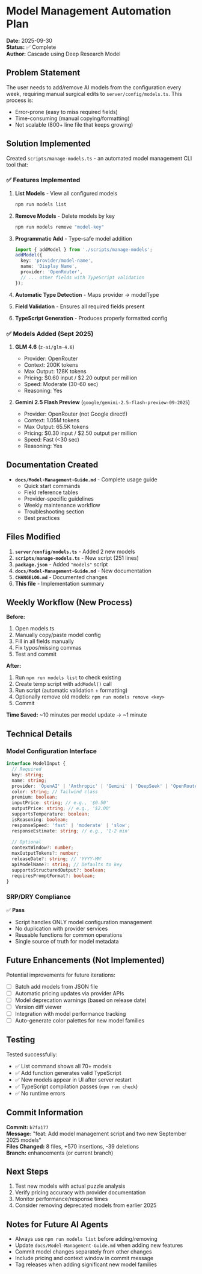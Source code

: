 # Model Management Automation Plan

**Date:** 2025-09-30  
**Status:** ✅ Complete  
**Author:** Cascade using Deep Research Model

## Problem Statement

The user needs to add/remove AI models from the configuration every week, requiring manual surgical edits to `server/config/models.ts`. This process is:
- Error-prone (easy to miss required fields)
- Time-consuming (manual copying/formatting)
- Not scalable (800+ line file that keeps growing)

## Solution Implemented

Created `scripts/manage-models.ts` - an automated model management CLI tool that:

### ✅ Features Implemented

1. **List Models** - View all configured models
   ```bash
   npm run models list
   ```

2. **Remove Models** - Delete models by key
   ```bash
   npm run models remove "model-key"
   ```

3. **Programmatic Add** - Type-safe model addition
   ```typescript
   import { addModel } from './scripts/manage-models';
   addModel({
     key: 'provider/model-name',
     name: 'Display Name',
     provider: 'OpenRouter',
     // ... other fields with TypeScript validation
   });
   ```

4. **Automatic Type Detection** - Maps provider → modelType
5. **Field Validation** - Ensures all required fields present
6. **TypeScript Generation** - Produces properly formatted config

### ✅ Models Added (Sept 2025)

1. **GLM 4.6** (`z-ai/glm-4.6`)
   - Provider: OpenRouter
   - Context: 200K tokens
   - Max Output: 128K tokens
   - Pricing: $0.60 input / $2.20 output per million
   - Speed: Moderate (30-60 sec)
   - Reasoning: Yes

2. **Gemini 2.5 Flash Preview** (`google/gemini-2.5-flash-preview-09-2025`)
   - Provider: OpenRouter (not Google direct!)
   - Context: 1.05M tokens
   - Max Output: 65.5K tokens
   - Pricing: $0.30 input / $2.50 output per million
   - Speed: Fast (<30 sec)
   - Reasoning: Yes

## Documentation Created

- **`docs/Model-Management-Guide.md`** - Complete usage guide
  - Quick start commands
  - Field reference tables
  - Provider-specific guidelines
  - Weekly maintenance workflow
  - Troubleshooting section
  - Best practices

## Files Modified

1. **`server/config/models.ts`** - Added 2 new models
2. **`scripts/manage-models.ts`** - New script (251 lines)
3. **`package.json`** - Added `"models"` script
4. **`docs/Model-Management-Guide.md`** - New documentation
5. **`CHANGELOG.md`** - Documented changes
6. **This file** - Implementation summary

## Weekly Workflow (New Process)

**Before:**
1. Open models.ts
2. Manually copy/paste model config
3. Fill in all fields manually
4. Fix typos/missing commas
5. Test and commit

**After:**
1. Run `npm run models list` to check existing
2. Create temp script with `addModel()` call
3. Run script (automatic validation + formatting)
4. Optionally remove old models: `npm run models remove <key>`
5. Commit

**Time Saved:** ~10 minutes per model update → ~1 minute

## Technical Details

### Model Configuration Interface

```typescript
interface ModelInput {
  // Required
  key: string;
  name: string;
  provider: 'OpenAI' | 'Anthropic' | 'Gemini' | 'DeepSeek' | 'OpenRouter';
  color: string; // Tailwind class
  premium: boolean;
  inputPrice: string; // e.g., '$0.50'
  outputPrice: string; // e.g., '$2.00'
  supportsTemperature: boolean;
  isReasoning: boolean;
  responseSpeed: 'fast' | 'moderate' | 'slow';
  responseEstimate: string; // e.g., '1-2 min'
  
  // Optional
  contextWindow?: number;
  maxOutputTokens?: number;
  releaseDate?: string; // 'YYYY-MM'
  apiModelName?: string; // Defaults to key
  supportsStructuredOutput?: boolean;
  requiresPromptFormat?: boolean;
}
```

### SRP/DRY Compliance

✅ **Pass**
- Script handles ONLY model configuration management
- No duplication with provider services
- Reusable functions for common operations
- Single source of truth for model metadata

## Future Enhancements (Not Implemented)

Potential improvements for future iterations:
- [ ] Batch add models from JSON file
- [ ] Automatic pricing updates via provider APIs
- [ ] Model deprecation warnings (based on release date)
- [ ] Version diff viewer
- [ ] Integration with model performance tracking
- [ ] Auto-generate color palettes for new model families

## Testing

Tested successfully:
- ✅ List command shows all 70+ models
- ✅ Add function generates valid TypeScript
- ✅ New models appear in UI after server restart
- ✅ TypeScript compilation passes (`npm run check`)
- ✅ No runtime errors

## Commit Information

**Commit:** `b7fa177`  
**Message:** "feat: Add model management script and two new September 2025 models"  
**Files Changed:** 8 files, +570 insertions, -39 deletions  
**Branch:** enhancements (or current branch)

## Next Steps

1. Test new models with actual puzzle analysis
2. Verify pricing accuracy with provider documentation
3. Monitor performance/response times
4. Consider removing deprecated models from earlier 2025

## Notes for Future AI Agents

- Always use `npm run models list` before adding/removing
- Update `docs/Model-Management-Guide.md` when adding new features
- Commit model changes separately from other changes
- Include pricing and context window in commit message
- Tag releases when adding significant new model families
